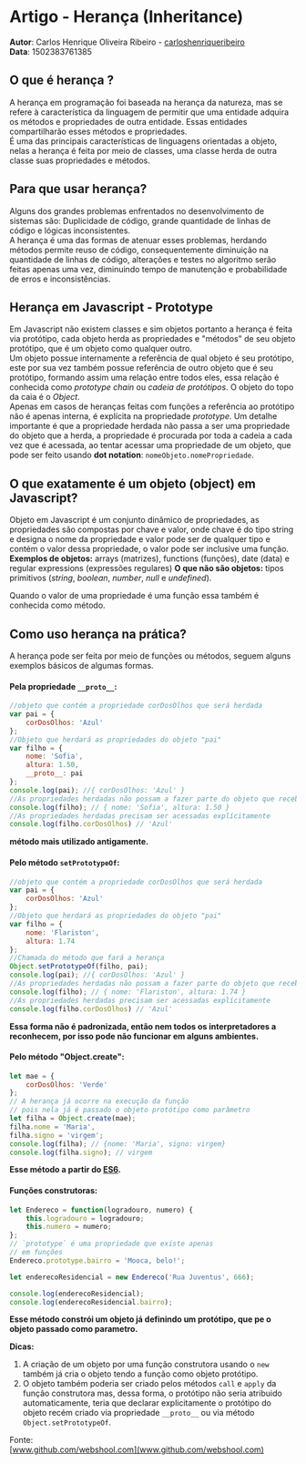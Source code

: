 # Artigo - Herança (Inheritance)

**Autor**: Carlos Henrique Oliveira Ribeiro - [carloshenriqueribeiro](https://github.com/carloshenriqueribeiro)  
**Data**: 1502383761385

## O que é herança ?
A herança em programação foi baseada na herança da natureza, mas se refere à característica da linguagem de permitir que uma entidade adquira os métodos e propriedades de outra entidade.
Essas entidades compartilharão esses métodos e propriedades.  
É uma das principais características de linguagens orientadas a objeto, nelas a herança é feita por meio de classes, uma classe herda de outra classe suas propriedades e métodos.

## Para que usar herança?
Alguns dos grandes problemas enfrentados no desenvolvimento de sistemas são: Duplicidade de código, grande quantidade de linhas de código e lógicas inconsistentes.  
A herança é uma das formas de atenuar esses problemas, herdando métodos permite reuso de código, consequentemente diminuição na quantidade de linhas de código, alterações e testes no algoritmo serão feitas apenas uma vez, diminuindo tempo de manutenção e probabilidade de erros e inconsistências.  

## Herança em Javascript - Prototype
Em Javascript não existem classes e sim objetos portanto a herança é feita via protótipo, cada objeto herda as propriedades e "métodos" de seu objeto protótipo, que é um objeto como qualquer outro.  
Um objeto possue internamente a referência de qual objeto é seu protótipo, este por sua vez também possue referência de outro objeto que é seu protótipo, formando assim uma relação entre todos eles, essa relação é conhecida como *prototype chain* ou *cadeia de protótipos*. O objeto do topo da caia é o *Object*.  
Apenas em casos de heranças feitas com funções a referência ao protótipo não é apenas interna, é explícita na propriedade *prototype*.
Um detalhe importante é que a propriedade herdada não passa a ser uma propriedade do objeto que a herda, a propriedade é procurada por toda a cadeia a cada vez que é acessada, ao tentar acessar uma propriedade de um objeto, que pode ser feito usando **dot notation**: `nomeObjeto.nomePropriedade`.  

## O que exatamente é um objeto (object) em Javascript?
Objeto em Javascript é um conjunto dinâmico de propriedades, as propriedades são compostas por chave e valor, onde chave é do tipo string e designa o nome da propriedade e valor pode ser de qualquer tipo e contém o valor dessa propriedade, o valor pode ser inclusive uma função.  
**Exemplos de objetos:** arrays (matrizes), functions (funções), date (data) e regular expressions (expressões regulares)
**O que não são objetos:** tipos primitivos (*string*, *boolean*, *number*, *null* e *undefined*).  

Quando o valor de uma propriedade é uma função essa também é conhecida como método.  

## Como uso herança na prática?

A herança pode ser feita por meio de funções ou métodos, seguem alguns exemplos básicos de algumas formas.  

#### Pela propriedade `__proto__`:
```js
//objeto que contém a propriedade corDosOlhos que será herdada
var pai = {
    corDosOlhos: 'Azul'
};
//Objeto que herdará as propriedades do objeto "pai"
var filho = {
    nome: 'Sofia',
    altura: 1.50,
    __proto__: pai
};
console.log(pai); //{ corDosOlhos: 'Azul' }
//As propriedades herdadas não possam a fazer parte do objeto que recebeu a herança
console.log(filho); // { nome: 'Sofia', altura: 1.50 }
//As propriedades herdadas precisam ser acessadas explícitamente
console.log(filho.corDosOlhos) // 'Azul'
```
**método mais utilizado antigamente.**


#### Pelo método `setPrototypeOf`:
```js
//objeto que contém a propriedade corDosOlhos que será herdada
var pai = {
    corDosOlhos: 'Azul'
};
//Objeto que herdará as propriedades do objeto "pai"
var filho = {
    nome: 'Flariston',
    altura: 1.74
};
//Chamada do método que fará a herança
Object.setPrototypeOf(filho, pai);
console.log(pai); //{ corDosOlhos: 'Azul' }
//As propriedades herdadas não possam a fazer parte do objeto que recebeu a herança
console.log(filho); // { nome: 'Flariston', altura: 1.74 }
//As propriedades herdadas precisam ser acessadas explícitamente
console.log(filho.corDosOlhos) // 'Azul'
```
**Essa forma não é padronizada, então nem todos os interpretadores a reconhecem, por isso pode não funcionar em alguns ambientes.**


#### Pelo método "Object.create":
```js
let mae = {
    corDosOlhos: 'Verde'
};
// A herança já ocorre na execução da função
// pois nela já é passado o objeto protótipo como parâmetro
let filha = Object.create(mae);
filha.nome = 'Maria',
filha.signo = 'virgem';
console.log(filha); // {nome: 'Maria', signo: virgem}
console.log(filha.signo); // virgem
```
**Esse método a partir do [ES6](http://www.ecma-international.org/ecma-262/6.0/).**


#### Funções construtoras:
```js
let Endereco = function(logradouro, numero) {
    this.logradouro = logradouro;
    this.numero = numero;
};
// `prototype` é uma propriedade que existe apenas
// em funções
Endereco.prototype.bairro = 'Mooca, belo!';

let enderecoResidencial = new Endereco('Rua Juventus', 666);

console.log(enderecoResidencial);
console.log(enderecoResidencial.bairro);
```
**Esse método constrói um objeto já definindo um protótipo, que pe o objeto passado como parametro.**

**Dicas:**
1. A criação de um objeto por uma função construtora usando o `new` também já cria o objeto tendo a função como objeto protótipo.  
2. O objeto também poderia ser criado pelos métodos `call` e `apply` da função construtora mas, dessa forma, o protótipo não seria atribuido automaticamente, teria que declarar explicitamente o protótipo do objeto recém criado via propriedade `__proto__` ou via método `Object.setPrototypeOf`.

Fonte:  
[www.github.com/webshool.com](www.github.com/webshool.com)
